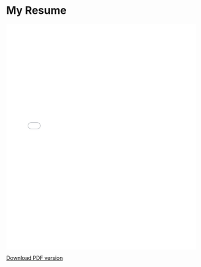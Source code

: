 # My Resume

<embed src="resume.pdf" type="application/pdf" width="100%" height="600px" />

[Download PDF version](resume.pdf)
